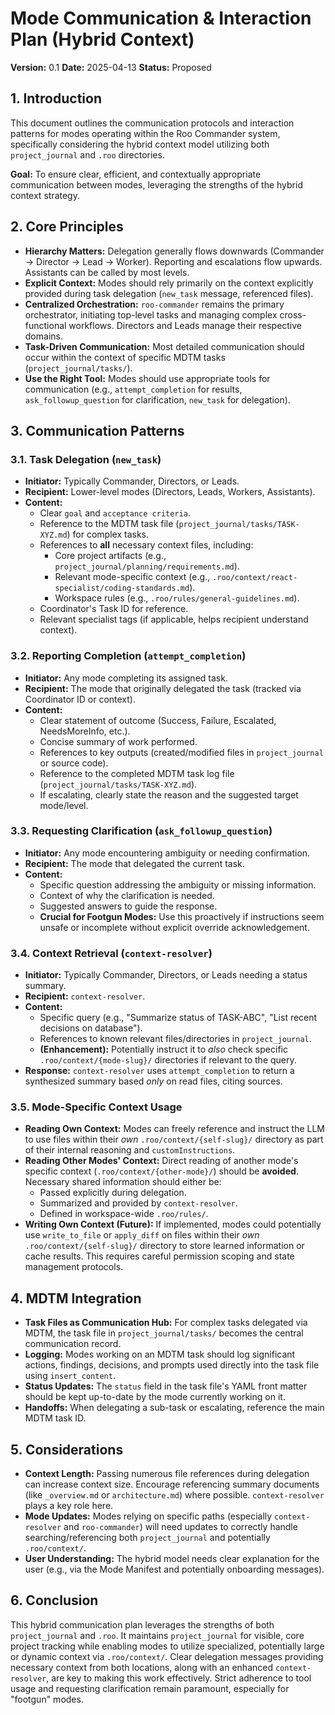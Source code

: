 # Mode Communication & Interaction Plan (Hybrid Context)

**Version:** 0.1
**Date:** 2025-04-13
**Status:** Proposed

## 1. Introduction

This document outlines the communication protocols and interaction patterns for modes operating within the Roo Commander system, specifically considering the hybrid context model utilizing both `project_journal` and `.roo` directories.

**Goal:** To ensure clear, efficient, and contextually appropriate communication between modes, leveraging the strengths of the hybrid context strategy.

## 2. Core Principles

*   **Hierarchy Matters:** Delegation generally flows downwards (Commander -> Director -> Lead -> Worker). Reporting and escalations flow upwards. Assistants can be called by most levels.
*   **Explicit Context:** Modes should rely primarily on the context explicitly provided during task delegation (`new_task` message, referenced files).
*   **Centralized Orchestration:** `roo-commander` remains the primary orchestrator, initiating top-level tasks and managing complex cross-functional workflows. Directors and Leads manage their respective domains.
*   **Task-Driven Communication:** Most detailed communication should occur within the context of specific MDTM tasks (`project_journal/tasks/`).
*   **Use the Right Tool:** Modes should use appropriate tools for communication (e.g., `attempt_completion` for results, `ask_followup_question` for clarification, `new_task` for delegation).

## 3. Communication Patterns

### 3.1. Task Delegation (`new_task`)

*   **Initiator:** Typically Commander, Directors, or Leads.
*   **Recipient:** Lower-level modes (Directors, Leads, Workers, Assistants).
*   **Content:**
    *   Clear `goal` and `acceptance criteria`.
    *   Reference to the MDTM task file (`project_journal/tasks/TASK-XYZ.md`) for complex tasks.
    *   References to **all** necessary context files, including:
        *   Core project artifacts (e.g., `project_journal/planning/requirements.md`).
        *   Relevant mode-specific context (e.g., `.roo/context/react-specialist/coding-standards.md`).
        *   Workspace rules (e.g., `.roo/rules/general-guidelines.md`).
    *   Coordinator's Task ID for reference.
    *   Relevant specialist tags (if applicable, helps recipient understand context).

### 3.2. Reporting Completion (`attempt_completion`)

*   **Initiator:** Any mode completing its assigned task.
*   **Recipient:** The mode that originally delegated the task (tracked via Coordinator ID or context).
*   **Content:**
    *   Clear statement of outcome (Success, Failure, Escalated, NeedsMoreInfo, etc.).
    *   Concise summary of work performed.
    *   References to key outputs (created/modified files in `project_journal` or source code).
    *   Reference to the completed MDTM task log file (`project_journal/tasks/TASK-XYZ.md`).
    *   If escalating, clearly state the reason and the suggested target mode/level.

### 3.3. Requesting Clarification (`ask_followup_question`)

*   **Initiator:** Any mode encountering ambiguity or needing confirmation.
*   **Recipient:** The mode that delegated the current task.
*   **Content:**
    *   Specific question addressing the ambiguity or missing information.
    *   Context of why the clarification is needed.
    *   Suggested answers to guide the response.
    *   **Crucial for Footgun Modes:** Use this proactively if instructions seem unsafe or incomplete without explicit override acknowledgement.

### 3.4. Context Retrieval (`context-resolver`)

*   **Initiator:** Typically Commander, Directors, or Leads needing a status summary.
*   **Recipient:** `context-resolver`.
*   **Content:**
    *   Specific query (e.g., "Summarize status of TASK-ABC", "List recent decisions on database").
    *   References to known relevant files/directories in `project_journal`.
    *   **(Enhancement):** Potentially instruct it to *also* check specific `.roo/context/{mode-slug}/` directories if relevant to the query.
*   **Response:** `context-resolver` uses `attempt_completion` to return a synthesized summary based *only* on read files, citing sources.

### 3.5. Mode-Specific Context Usage

*   **Reading Own Context:** Modes can freely reference and instruct the LLM to use files within their *own* `.roo/context/{self-slug}/` directory as part of their internal reasoning and `customInstructions`.
*   **Reading Other Modes' Context:** Direct reading of another mode's specific context (`.roo/context/{other-mode}/`) should be **avoided**. Necessary shared information should either be:
    *   Passed explicitly during delegation.
    *   Summarized and provided by `context-resolver`.
    *   Defined in workspace-wide `.roo/rules/`.
*   **Writing Own Context (Future):** If implemented, modes could potentially use `write_to_file` or `apply_diff` on files within their *own* `.roo/context/{self-slug}/` directory to store learned information or cache results. This requires careful permission scoping and state management protocols.

## 4. MDTM Integration

*   **Task Files as Communication Hub:** For complex tasks delegated via MDTM, the task file in `project_journal/tasks/` becomes the central communication record.
*   **Logging:** Modes working on an MDTM task should log significant actions, findings, decisions, and prompts used directly into the task file using `insert_content`.
*   **Status Updates:** The `status` field in the task file's YAML front matter should be kept up-to-date by the mode currently working on it.
*   **Handoffs:** When delegating a sub-task or escalating, reference the main MDTM task ID.

## 5. Considerations

*   **Context Length:** Passing numerous file references during delegation can increase context size. Encourage referencing summary documents (like `_overview.md` or `architecture.md`) where possible. `context-resolver` plays a key role here.
*   **Mode Updates:** Modes relying on specific paths (especially `context-resolver` and `roo-commander`) will need updates to correctly handle searching/referencing both `project_journal` and potentially `.roo/context/`.
*   **User Understanding:** The hybrid model needs clear explanation for the user (e.g., via the Mode Manifest and potentially onboarding messages).

## 6. Conclusion

This hybrid communication plan leverages the strengths of both `project_journal` and `.roo`. It maintains `project_journal` for visible, core project tracking while enabling modes to utilize specialized, potentially large or dynamic context via `.roo/context/`. Clear delegation messages providing necessary context from both locations, along with an enhanced `context-resolver`, are key to making this work effectively. Strict adherence to tool usage and requesting clarification remain paramount, especially for "footgun" modes.